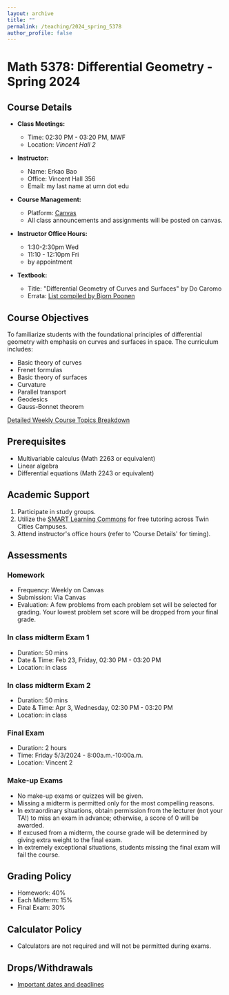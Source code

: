 ```yaml
---
layout: archive
title: ""
permalink: /teaching/2024_spring_5378
author_profile: false
---
```


# Math 5378: Differential Geometry - Spring 2024

## Course Details

- **Class Meetings:** 
  - Time: 02:30 PM - 03:20 PM, MWF
  - Location: *Vincent Hall 2*

- **Instructor:** 
  - Name: Erkao Bao
  - Office: Vincent Hall 356
  - Email: my last name at umn dot edu

- **Course Management:** 
  - Platform: [Canvas](https://canvas.umn.edu/courses/413901) 
  - All class announcements and assignments will be posted on canvas.

- **Instructor Office Hours:**
  - 1:30-2:30pm Wed
  - 11:10 - 12:10pm Fri
  - by appointment

- **Textbook:** 
  - Title: "Differential Geometry of Curves and Surfaces" by Do Caromo
  - Errata: [List compiled by Bjorn Poonen](link-to-errata)

## Course Objectives

To familiarize students with the foundational principles of differential geometry with emphasis on curves and surfaces in space. The curriculum includes:
- Basic theory of curves
- Frenet formulas
- Basic theory of surfaces
- Curvature
- Parallel transport
- Geodesics
- Gauss-Bonnet theorem

[Detailed Weekly Course Topics Breakdown](https://canvas.umn.edu/courses/413901/pages/detailed-course-content?module_item_id=10416233)

## Prerequisites

- Multivariable calculus (Math 2263 or equivalent)
- Linear algebra
- Differential equations (Math 2243 or equivalent)

## Academic Support

1. Participate in study groups.
2. Utilize the [SMART Learning Commons](https://www.lib.umn.edu/spaces/tasc) for free tutoring across Twin Cities Campuses.
3. Attend instructor's office hours (refer to 'Course Details' for timing).

## Assessments

### Homework
- Frequency: Weekly on Canvas
- Submission: Via Canvas
- Evaluation: A few problems from each problem set will be selected for grading. Your lowest problem set score will be dropped from your final grade.

### In class midterm Exam 1
- Duration: 50 mins
- Date & Time: Feb 23, Friday, 02:30 PM - 03:20 PM
- Location: in class

### In class midterm Exam 2
- Duration: 50 mins
- Date & Time: Apr 3, Wednesday, 02:30 PM - 03:20 PM
- Location: in class

### Final Exam
- Duration: 2 hours
- Time: Friday 5/3/2024 - 8:00a.m.-10:00a.m.
- Location: Vincent 2

### Make-up Exams
- No make-up exams or quizzes will be given.
- Missing a midterm is permitted only for the most compelling reasons.
- In extraordinary situations, obtain permission from the lecturer (not your TA!) to miss an exam in advance; otherwise, a score of 0 will be awarded.
- If excused from a midterm, the course grade will be determined by giving extra weight to the final exam.
- In extremely exceptional situations, students missing the final exam will fail the course.


## Grading Policy
- Homework: 40%
- Each Midterm: 15%
- Final Exam: 30%

## Calculator Policy
- Calculators are not required and will not be permitted during exams.

## Drops/Withdrawals
- [Important dates and deadlines](https://onestop.umn.edu/calendar/academic-calendar?terms=Spring%202024)

